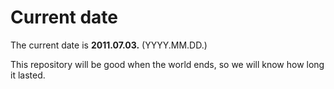 # Current date

The current date is **2011.07.03.** (YYYY.MM.DD.)

This repository will be good when the world ends, so we will know how long it lasted.